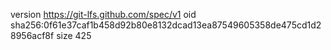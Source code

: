 version https://git-lfs.github.com/spec/v1
oid sha256:0f61e37caf1b458d92b80e8132dcad13ea87549605358de475cd1d28956acf8f
size 425
